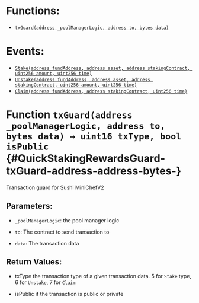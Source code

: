 

# Functions:
- [`txGuard(address _poolManagerLogic, address to, bytes data)`](#QuickStakingRewardsGuard-txGuard-address-address-bytes-)

# Events:
- [`Stake(address fundAddress, address asset, address stakingContract, uint256 amount, uint256 time)`](#QuickStakingRewardsGuard-Stake-address-address-address-uint256-uint256-)
- [`Unstake(address fundAddress, address asset, address stakingContract, uint256 amount, uint256 time)`](#QuickStakingRewardsGuard-Unstake-address-address-address-uint256-uint256-)
- [`Claim(address fundAddress, address stakingContract, uint256 time)`](#QuickStakingRewardsGuard-Claim-address-address-uint256-)


# Function `txGuard(address _poolManagerLogic, address to, bytes data) → uint16 txType, bool isPublic` {#QuickStakingRewardsGuard-txGuard-address-address-bytes-}
Transaction guard for Sushi MiniChefV2


## Parameters:
- `_poolManagerLogic`: the pool manager logic

- `to`: The contract to send transaction to

- `data`: The transaction data


## Return Values:
- txType the transaction type of a given transaction data. 5 for `Stake` type, 6 for `Unstake`, 7 for `Claim`

- isPublic if the transaction is public or private


